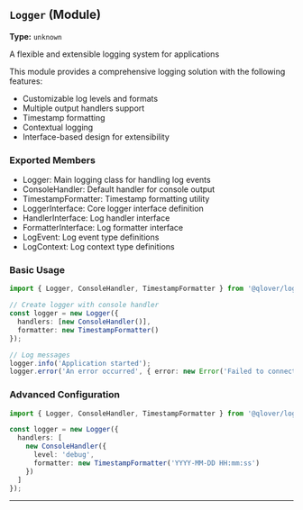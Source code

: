 ## `Logger` (Module)

**Type:** `unknown`

A flexible and extensible logging system for applications

This module provides a comprehensive logging solution with the following features:

- Customizable log levels and formats
- Multiple output handlers support
- Timestamp formatting
- Contextual logging
- Interface-based design for extensibility

### Exported Members

- Logger: Main logging class for handling log events
- ConsoleHandler: Default handler for console output
- TimestampFormatter: Timestamp formatting utility
- LoggerInterface: Core logger interface definition
- HandlerInterface: Log handler interface
- FormatterInterface: Log formatter interface
- LogEvent: Log event type definitions
- LogContext: Log context type definitions

### Basic Usage

```typescript
import { Logger, ConsoleHandler, TimestampFormatter } from '@qlover/logger';

// Create logger with console handler
const logger = new Logger({
  handlers: [new ConsoleHandler()],
  formatter: new TimestampFormatter()
});

// Log messages
logger.info('Application started');
logger.error('An error occurred', { error: new Error('Failed to connect') });
```

### Advanced Configuration

```typescript
import { Logger, ConsoleHandler, TimestampFormatter } from '@qlover/logger';

const logger = new Logger({
  handlers: [
    new ConsoleHandler({
      level: 'debug',
      formatter: new TimestampFormatter('YYYY-MM-DD HH:mm:ss')
    })
  ]
});
```

---
